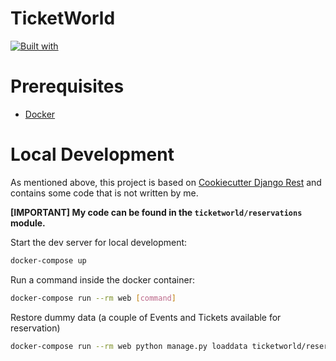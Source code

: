 # TicketWorld

[![Built with](https://img.shields.io/badge/Built_with-Cookiecutter_Django_Rest-F7B633.svg)](https://github.com/agconti/cookiecutter-django-rest)


# Prerequisites

- [Docker](https://docs.docker.com/docker-for-mac/install/)  

# Local Development

As mentioned above, this project is based on [Cookiecutter Django Rest](https://github.com/agconti/cookiecutter-django-rest) and contains some code that is not written by me.

**[IMPORTANT] My code can be found in the `ticketworld/reservations` module.**



Start the dev server for local development:
```bash
docker-compose up
```

Run a command inside the docker container:

```bash
docker-compose run --rm web [command]
```

Restore dummy data (a couple of Events and Tickets available for reservation)
```bash
docker-compose run --rm web python manage.py loaddata ticketworld/reservations/fixtures/initial_data.json
```
